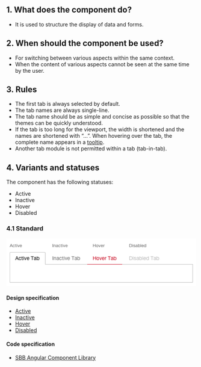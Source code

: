 ## 1. What does the component do?
* It is used to structure the display of data and forms.


## 2. When should the component be used? 
* For switching between various aspects within the same context.
* When the content of various aspects cannot be seen at the same time by the user.


## 3. Rules
* The first tab is always selected by default.
* The tab names are always single-line.
* The tab name should be as simple and concise as possible so that the themes can be quickly understood.
* If the tab is too long for the viewport, the width is shortened and the names are shortened with “…”. When hovering over the tab, the complete name appears in a [tooltip](https://digital.sbb.ch/en/webapps/components/tooltip).
* Another tab module is not permitted within a tab (tab-in-tab).


## 4. Variants and statuses
The component has the following statuses:
* Active
* Inactive
* Hover
* Disabled

### 4.1 Standard
![Image of the tab component](https://raw.githubusercontent.com/sbb-design-systems/design-system-webapp-documentation/master/documentation/components/tab/images/tab_default.png 'class: image')

#### Design specification
* [Active](https://www.sketch.com/s/58b25e4c-bf9c-4f74-973f-503538fcbea2/a/47o5dx#Inspector)
* [Inactive](https://www.sketch.com/s/58b25e4c-bf9c-4f74-973f-503538fcbea2/a/e0ldMz#Inspector)
* [Hover](https://www.sketch.com/s/58b25e4c-bf9c-4f74-973f-503538fcbea2/a/Glod4Y#Inspector)
* [Disabled](https://www.sketch.com/s/58b25e4c-bf9c-4f74-973f-503538fcbea2/a/OKeRL8#Inspector)

#### Code specification
* [SBB Angular Component Library](https://sbb-angular.app.sbb.ch/business/components/tabs)
